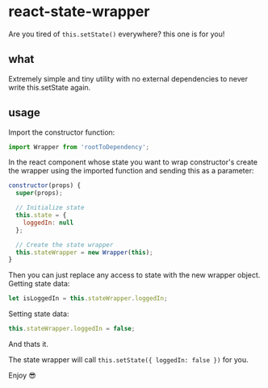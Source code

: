 # react-state-wrapper

Are you tired of `this.setState()` everywhere?
this one is for you!

## what

Extremely simple and tiny utility with no external dependencies to never write this.setState again.

## usage

Import the constructor function:

```javascript
import Wrapper from 'rootToDependency';
```

In the react component whose state you want to wrap constructor's create the wrapper using the imported function and sending this as a parameter:

```javascript
constructor(props) {
  super(props);

  // Initialize state
  this.state = {
    loggedIn: null
  };

  // Create the state wrapper
  this.stateWrapper = new Wrapper(this);
}
```

Then you can just replace any access to state with the new wrapper object.
Getting state data:
```javascript
let isLoggedIn = this.stateWrapper.loggedIn;
```
Setting state data:
```javascript
this.stateWrapper.loggedIn = false;
```    
And thats it.

The state wrapper will call `this.setState({ loggedIn: false })` for you.

Enjoy 😎
